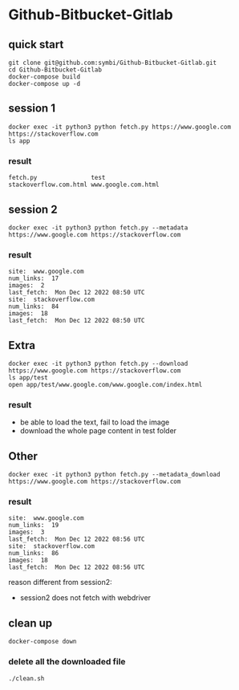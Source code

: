# Github-Bitbucket-Gitlab
## quick start
```
git clone git@github.com:symbi/Github-Bitbucket-Gitlab.git
cd Github-Bitbucket-Gitlab
docker-compose build
docker-compose up -d
```
## session 1
```
docker exec -it python3 python fetch.py https://www.google.com https://stackoverflow.com
ls app
```
### result
```
fetch.py               test
stackoverflow.com.html www.google.com.html
```

## session 2
```
docker exec -it python3 python fetch.py --metadata https://www.google.com https://stackoverflow.com
```
### result
```
site:  www.google.com
num_links:  17
images:  2
last_fetch:  Mon Dec 12 2022 08:50 UTC
site:  stackoverflow.com
num_links:  84
images:  18
last_fetch:  Mon Dec 12 2022 08:50 UTC
```

## Extra
```
docker exec -it python3 python fetch.py --download https://www.google.com https://stackoverflow.com
ls app/test
open app/test/www.google.com/www.google.com/index.html
```
### result
* be able to load the text, fail to load the image
* download the whole page content in test folder
## Other
```
docker exec -it python3 python fetch.py --metadata_download https://www.google.com https://stackoverflow.com
```
### result
```
site:  www.google.com
num_links:  19
images:  3
last_fetch:  Mon Dec 12 2022 08:56 UTC
site:  stackoverflow.com
num_links:  86
images:  18
last_fetch:  Mon Dec 12 2022 08:56 UTC
```
reason different from session2:
* session2 does not fetch with webdriver

## clean up
```
docker-compose down
```
### delete all the downloaded file
```
./clean.sh
```
